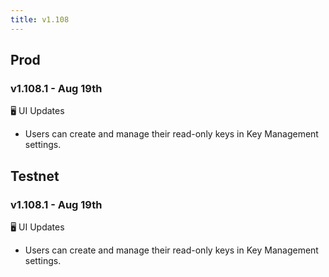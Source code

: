 ```yaml
---
title: v1.108
---
```

## Prod
### v1.108.1 - Aug 19th
🖥️  UI Updates 
* Users can create and manage their read-only keys in Key Management settings.

## Testnet
### v1.108.1 - Aug 19th
🖥️  UI Updates 
* Users can create and manage their read-only keys in Key Management settings.
